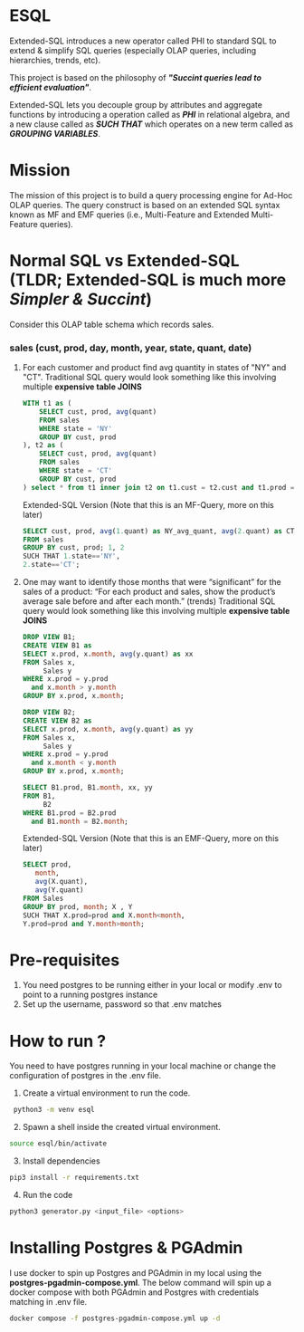 # ESQL

Extended-SQL introduces a new operator called PHI to standard SQL to extend & simplify SQL queries (especially OLAP queries, including hierarchies, trends, etc).

This project is based on the philosophy of _**"Succint queries lead to efficient evaluation"**_.

Extended-SQL lets you decouple group by attributes and aggregate functions by introducing a operation called as _**PHI**_ in relational algebra, 
and a new clause called as _**SUCH THAT**_ which operates on a new term called as _**GROUPING VARIABLES**_.

# Mission
The mission of this project is to build a query processing engine for Ad-Hoc OLAP
queries. The query construct is based on an extended SQL syntax known as MF and
EMF queries (i.e., Multi-Feature and Extended Multi-Feature queries).

# Normal SQL vs Extended-SQL <br> (TLDR; Extended-SQL is much more _**Simpler & Succint**_)
Consider this OLAP table schema which records sales.
### **sales (cust, prod, day, month, year, state, quant, date)**

1. For each customer and product find avg quantity in states of "NY" and "CT".
    Traditional SQL query would look something like this involving multiple **expensive table JOINS**
    ```SQL
    WITH t1 as (
        SELECT cust, prod, avg(quant)
        FROM sales
        WHERE state = 'NY'
        GROUP BY cust, prod
    ), t2 as (
        SELECT cust, prod, avg(quant)
        FROM sales
        WHERE state = 'CT'
        GROUP BY cust, prod
    ) select * from t1 inner join t2 on t1.cust = t2.cust and t1.prod = t2.prod;
    ```
    
    Extended-SQL Version (Note that this is an MF-Query, more on this later)
    ```SQL
    SELECT cust, prod, avg(1.quant) as NY_avg_quant, avg(2.quant) as CT_avg_quant
    FROM sales
    GROUP BY cust, prod; 1, 2
    SUCH THAT 1.state=='NY',
    2.state=='CT';
    ```
2. One may want to identify those months that were “significant” for the sales of a product: “For each product and sales, show the product’s average sale before and after each month.” (trends)
   Traditional SQL query would look something like this involving multiple **expensive table JOINS**
    ```SQL
    DROP VIEW B1;
    CREATE VIEW B1 as
    SELECT x.prod, x.month, avg(y.quant) as xx
    FROM Sales x,
         Sales y
    WHERE x.prod = y.prod
      and x.month > y.month
    GROUP BY x.prod, x.month;
    
    DROP VIEW B2;
    CREATE VIEW B2 as
    SELECT x.prod, x.month, avg(y.quant) as yy
    FROM Sales x,
         Sales y
    WHERE x.prod = y.prod
      and x.month < y.month
    GROUP BY x.prod, x.month;
    
    SELECT B1.prod, B1.month, xx, yy
    FROM B1,
         B2
    WHERE B1.prod = B2.prod
      and B1.month = B2.month;
    ```
    
    Extended-SQL Version (Note that this is an EMF-Query, more on this later)
    ```SQL
    SELECT prod,
       month,
       avg(X.quant),
       avg(Y.quant)
    FROM Sales
    GROUP BY prod, month; X , Y
    SUCH THAT X.prod=prod and X.month<month,
    Y.prod=prod and Y.month>month;
    ```

# Pre-requisites
1. You need postgres to be running either in your local or modify .env to point to a running postgres instance
2. Set up the username, password so that .env matches

# How to run ?
You need to have postgres running in your local machine or change the configuration of postgres in the .env file.
1. Create a virtual environment to run the code.
```bash
 python3 -m venv esql
```
2. Spawn a shell inside the created virtual environment.
```bash
source esql/bin/activate
```
3. Install dependencies
```bash
pip3 install -r requirements.txt
```
4. Run the code
```bash
python3 generator.py <input_file> <options>
```
# Installing Postgres & PGAdmin
I use docker to spin up Postgres and PGAdmin in my local using the <strong>postgres-pgadmin-compose.yml</strong>.
The below command will spin up a docker compose with both PGAdmin and Postgres with credentials matching in .env file.
```bash
docker compose -f postgres-pgadmin-compose.yml up -d
```
